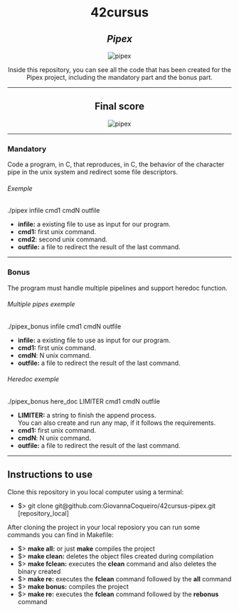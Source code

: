 <h1 align=center>
	<b>42cursus</b>
</h1>

<div align=center>
	<h2>
		<i>Pipex</i>
	</h2>
	<img src="https://github.com/GiovannaCoqueiro/42cursus-pipex/assets/115947494/ba4004c6-d223-44ff-a03d-07df3e7fc74b" alt=pipex badge/>
	<p align=center>
    		Inside this repository, you can see all the code that has been created for the Pipex project, including the mandatory part and the bonus part.
	</p>
</div>

---

<div align=center>
	<h2>
		Final score
	</h2>
	<img src="https://github.com/GiovannaCoqueiro/42cursus-so-long/assets/115947494/fabaeaf5-3b12-46fc-af5c-104c03b28526" alt=pipex grade/>
</div>

---

<h3 align=left>
    Mandatory
</h3>
<p>
  Code a program, in C, that reproduces, in C, the behavior of the character pipe in the unix system and redirect some file descriptors.
</p>
<h6 align=left>
  Exemple
</h6>
<p>
	./pipex infile cmd1 cmdN outfile
</p>
<ul>
	<li><b>infile:</b> a existing file to use as input for our program.</li>
	<li><b>cmd1:</b> first unix command.</li>
	<li><b>cmd2</b>: second unix command.</li>
	<li><b>outfile:</b> a file to redirect the result of the last command.</li>
</ul>

---

<h3 align=left>
    Bonus
</h3>
<p>
	The program must handle multiple pipelines and support heredoc function.
</p>
<h6 align=left>
  Multiple pipes exemple
</h6>
<p>
	./pipex_bonus infile cmd1 cmdN outfile
</p>
<ul>
	<li><b>infile:</b> a existing file to use as input for our program.</li>
	<li><b>cmd1:</b> first unix command.</li>
	<li><b>cmdN</b>: N unix command.</li>
	<li><b>outfile:</b> a file to redirect the result of the last command.</li>
</ul>

<h6 align=left>
  Heredoc exemple
</h6>
<p>
	./pipex_bonus here_doc LIMITER cmd1 cmdN outfile
</p>
<ul>
	<li><b>LIMITER:</b> a string to finish the append process.</li>You can also create and run any map, if it follows the requirements.
	<li><b>cmd1:</b> first unix command.</li>
	<li><b>cmdN</b>: N unix command.</li>
	<li><b>outfile:</b> a file to redirect the result of the last command.</li>
</ul>

---

<h2>
    Instructions to use
</h2>
Clone this repository in you local computer using a terminal:
<ul>
	<li>$> git clone git@github.com:GiovannaCoqueiro/42cursus-pipex.git [repository_local]</li>
</ul>
		
After cloning the project in your local reposiory you can run some commands you can find in Makefile:
<ul>
	<li>$> <b>make all:</b> or just <b>make</b> compiles the project</li>
	<li>$> <b>make clean:</b> deletes the object files created during compilation</li>
	<li>$> <b>make fclean:</b> executes the <b>clean</b> command and also deletes the binary created</li>
	<li>$> <b>make re:</b> executes the <b>fclean</b> command followed by the <b>all</b> command</li>
	<li>$> <b>make bonus:</b> compiles the project</li>
	<li>$> <b>make re:</b> executes the <b>fclean</b> command followed by the <b>rebonus</b> command</li>
</ul>
